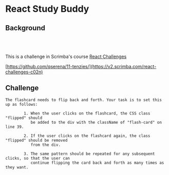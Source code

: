 # React Study Buddy

## Background
<br/>
<br/>
<br/>
This is a challenge in Scrimba's course <a href="https://v2.scrimba.com/react-challenges-c02n">React Challenges</a> 
<br/>

[https://github.com/qserena/11-tenzies/](https://v2.scrimba.com/react-challenges-c02n)
<br/>

## Challenge

```
The flashcard needs to flip back and forth. Your task is to set this up as follows: 
    
        1. When the user clicks on the flashcard, the CSS class "flipped" should 
           be added to the div with the className of "flash-card" on line 39. 
           
        2. If the user clicks on the flashcard again, the class "flipped" should be removed 
           from the div. 
           
        3. The same pattern should be repeated for any subsequent clicks, so that the user can 
           continue flipping the card back and forth as many times as they want. 
```
